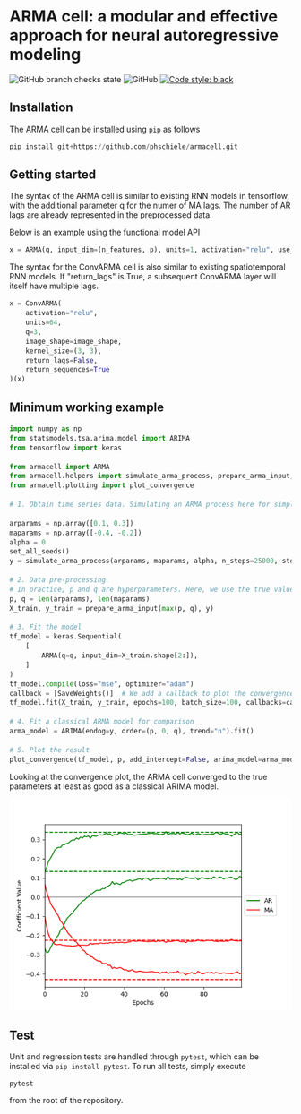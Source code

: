 # ARMA cell: a modular and effective approach for neural autoregressive modeling

![GitHub branch checks state](https://img.shields.io/github/checks-status/phschiele/armacell/main)
![GitHub](https://img.shields.io/github/license/phschiele/armacell)
[![Code style: black](https://img.shields.io/badge/code%20style-black-000000.svg)](https://github.com/psf/black)

## Installation

The ARMA cell can be installed using `pip` as follows

```python
pip install git+https://github.com/phschiele/armacell.git
```

## Getting started

The syntax of the ARMA cell is similar to existing RNN models in tensorflow, with the additional parameter q for the numer of MA lags.
The number of AR lags are already represented in the preprocessed data.

Below is an example using the functional model API
```python
x = ARMA(q, input_dim=(n_features, p), units=1, activation="relu", use_bias=True)(x)
 ```

The syntax for the ConvARMA cell is also similar to existing spatiotemporal RNN models. If "return_lags" is True, a subsequent
ConvARMA layer will itself have multiple lags.
```python
x = ConvARMA(
    activation="relu",
    units=64,
    q=3,
    image_shape=image_shape,
    kernel_size=(3, 3),
    return_lags=False,
    return_sequences=True
)(x)
```

## Minimum working example
```python
import numpy as np
from statsmodels.tsa.arima.model import ARIMA
from tensorflow import keras

from armacell import ARMA
from armacell.helpers import simulate_arma_process, prepare_arma_input, SaveWeights, set_all_seeds
from armacell.plotting import plot_convergence

# 1. Obtain time series data. Simulating an ARMA process here for simplicity

arparams = np.array([0.1, 0.3])
maparams = np.array([-0.4, -0.2])
alpha = 0
set_all_seeds()
y = simulate_arma_process(arparams, maparams, alpha, n_steps=25000, std=2)

# 2. Data pre-processing.
# In practice, p and q are hyperparameters. Here, we use the true values.
p, q = len(arparams), len(maparams)
X_train, y_train = prepare_arma_input(max(p, q), y)

# 3. Fit the model
tf_model = keras.Sequential(
    [
        ARMA(q=q, input_dim=X_train.shape[2:]),
    ]
)
tf_model.compile(loss="mse", optimizer="adam")
callback = [SaveWeights()]  # We add a callback to plot the convergence later
tf_model.fit(X_train, y_train, epochs=100, batch_size=100, callbacks=callback, verbose=True)

# 4. Fit a classical ARMA model for comparison
arma_model = ARIMA(endog=y, order=(p, 0, q), trend="n").fit()

# 5. Plot the result
plot_convergence(tf_model, p, add_intercept=False, arima_model=arma_model, path="example.png")
```

Looking at the convergence plot, the ARMA cell converged to the true parameters at least as good
as a classical ARIMA model.

![convergence plot](media/example.png)


## Test
Unit and regression tests are handled through `pytest`, which can be installed via `pip install pytest`.
To run all tests, simply execute
```shell
pytest
```
from the root of the repository.

